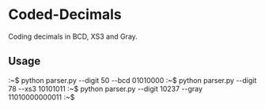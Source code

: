 # Coded-Decimals
Coding decimals in BCD, XS3 and Gray.

## Usage
:~$ python parser.py --digit 50 --bcd
01010000
:~$ python parser.py --digit 78 --xs3
10101011
:~$ python parser.py --digit 10237 --gray
11010000000011
:~$ 
